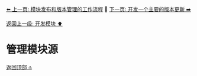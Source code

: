 [⬅️ 上一页: 模块发布和版本管理的工作流程](模块发布和版本管理的工作流程) 🚦 [下一页: 开发一个主要的版本更新 ➡️](开发一个主要的版本更新)

[返回上一级: 开发模块 ⬆️](../开发模块)

# 管理模块源

[返回顶部 🔝](#管理模块源)